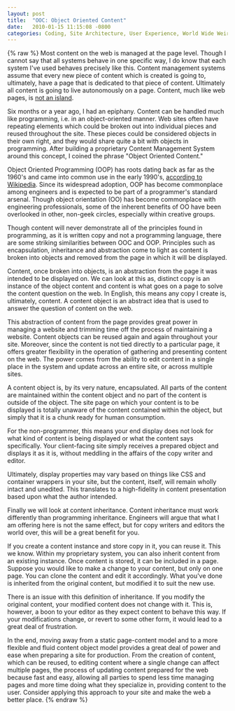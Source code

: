 ```yaml
---
layout: post
title:  "OOC: Object Oriented Content"
date:   2010-01-15 11:15:08 -0800
categories: Coding, Site Architecture, User Experience, World Wide Weird
---
```

{% raw %}
Most content on the web is managed at the page level.  Though I cannot say that all systems behave in one specific way, I do know that each system I've used behaves precisely like this.  Content management systems assume that every new piece of content which is created is going to, ultimately, have a page that is dedicated to that piece of content.  Ultimately all content is going to live autonomously on a page.  Content, much like web pages, is <a href="http://www.websitemagazine.com/content/blogs/posts/archive/2009/02/05/psychology-of-design.aspx" target="_blank">not an island</a>.

Six months or a year ago, I had an epiphany.  Content can be handled much like programming, i.e. in an object-oriented manner.  Web sites often have repeating elements which could be broken out into individual pieces and reused throughout the site.  These pieces could be considered objects in their own right, and they would share quite a bit with objects in programming.  After building a proprietary Content Management System around this concept, I coined the phrase "Object Oriented Content."<!--more-->

Object Oriented Programming (OOP) has roots dating back as far as the 1960's and came into common use in the early 1990's, <a href="http://en.wikipedia.org/wiki/Object_oriented_programming" target="_blank">according to Wikipedia</a>.  Since its widespread adoption, OOP has become commonplace among engineers and is expected to be part of a programmer's standard arsenal.  Though object orientation (OO) has become commonplace with engineering professionals, some of the inherent benefits of OO have been overlooked in other, non-geek circles, especially within creative groups.

Though content will never demonstrate all of the principles found in programming, as it is written copy and not a programming language, there are some striking similarities between OOC and OOP.  Principles such as encapsulation, inheritance and abstraction come to light as content is broken into objects and removed from the page in which it will be displayed.

Content, once broken into objects, is an abstraction from the page it was intended to be displayed on.  We can look at this as, distinct copy is an instance of the object content and content is what goes on a page to solve the content question on the web.  In English, this means any copy I create is, ultimately, content.  A content object is an abstract idea that is used to answer the question of content on the web.

This abstraction of content from the page provides great power in managing a website and trimming time off the process of maintaining a website.  Content objects can be reused again and again throughout your site.  Moreover, since the content is not tied directly to a particular page, it offers greater flexibility in the operation of gathering and presenting content on the web.  The power comes from the ability to edit content in a single place in the system and update across an entire site, or across multiple sites.

A content object is, by its very nature, encapsulated.  All parts of the content are maintained within the content object and no part of the content is outside of the object.  The site page on which your content is to be displayed is totally unaware of the content contained within the object, but simply that it is a chunk ready for human consumption.

For the non-programmer, this means your end display does not look for what kind of content is being displayed or what the content says specifically.  Your client-facing site simply receives a prepared object and displays it as it is, without meddling in the affairs of the copy writer and editor.

Ultimately, display properties may vary based on things like CSS and container wrappers in your site, but the content, itself, will remain wholly intact and unedited.  This translates to a high-fidelity in content presentation based upon what the author intended. 

Finally we will look at content inheritance.  Content inheritance must work differently than programming inheritance.  Engineers will argue that what I am offering here is not the same effect, but for copy writers and editors the world over, this will be a great benefit for you.

If you create a content instance and store copy in it, you can reuse it.  This we know.  Within my proprietary system, you can also inherit content from an existing instance.  Once content is stored, it can be included in a page.  Suppose you would like to make a change to your content, but only on one page.  You can clone the content and edit it accordingly.  What you've done is inherited from the original content, but modified it to suit the new use.

There is an issue with this definition of inheritance.  If you modify the original content, your modified content does not change with it.  This is, however, a boon to your editor as they expect content to behave this way.  If your modifications change, or revert to some other form, it would lead to a great deal of frustration.

In the end, moving away from a static page-content model and to a more flexible and fluid content object model provides a great deal of power and ease when preparing a site for production.  From the creation of content, which can be reused, to editing content where a single change can affect multiple pages, the process of updating content prepared for the web because fast and easy, allowing all parties to spend less time managing pages and more time doing what they specialize in, providing content to the user.  Consider applying this approach to your site and make the web a better place.
{% endraw %}
    